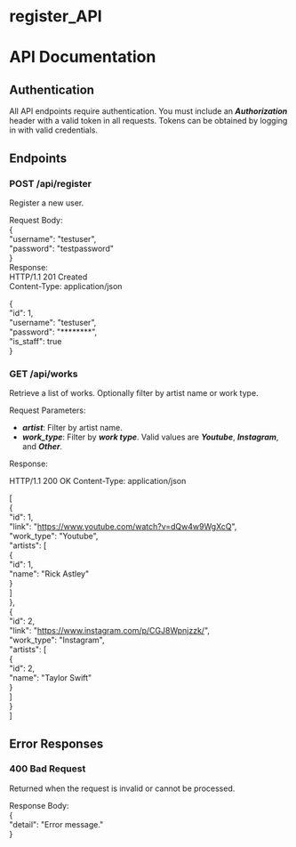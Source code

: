 # register_API
# API Documentation

## Authentication
All API endpoints require authentication. You must include an ***Authorization*** header with a valid token in all requests. Tokens can be obtained by logging in with valid credentials.

## Endpoints
### **POST /api/register**  

Register a new user.  

Request Body:  
{  
    "username": "testuser",  
    "password": "testpassword"  
}  
Response:  
HTTP/1.1 201 Created  
Content-Type: application/json  

{  
    "id": 1,  
    "username": "testuser",  
    "password": "********",  
    "is_staff": true  
}  


### **GET /api/works**  

Retrieve a list of works. Optionally filter by artist name or work type.  

Request Parameters:  

- ***artist***: Filter by artist name.  
- ***work_type***: Filter by ***work type***. Valid values are ***Youtube***, ***Instagram***, and ***Other***.  

Response:  

HTTP/1.1 200 OK
Content-Type: application/json

[  
    {  
        "id": 1,  
        "link": "https://www.youtube.com/watch?v=dQw4w9WgXcQ",  
        "work_type": "Youtube",  
        "artists": [  
            {  
                "id": 1,  
                "name": "Rick Astley"  
            }  
        ]  
    },  
    {  
        "id": 2,  
        "link": "https://www.instagram.com/p/CGJ8Wpnjzzk/",  
        "work_type": "Instagram",  
        "artists": [  
            {  
                "id": 2,  
                "name": "Taylor Swift"  
            }  
        ]  
    }  
]  


## Error Responses  

### 400 Bad Request  

Returned when the request is invalid or cannot be processed.  

Response Body:  
{  
    "detail": "Error message."  
}  







